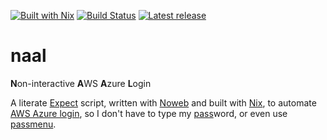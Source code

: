 [![Built with Nix][Built with Nix badge]][Built with Nix]
[![Build Status][GitHub workflow badge]][GitHub workflow]
[![Latest release][Release badge]][Release]


# naal

**N**on-interactive **A**WS **A**zure **L**ogin

A literate [Expect] script, written with [Noweb] and built with [Nix], to
automate [AWS Azure login], so I don't have to type my [pass]word, or even use
[passmenu].




<!-- Named Links -->
[GitHub workflow badge]: https://img.shields.io/github/workflow/status/yurrriq/naal/Publish%20PDF%20to%20site?style=for-the-badge
[GitHub workflow]: https://github.com/yurrriq/naal/actions/workflows/build.yml
[Release badge]: https://img.shields.io/github/v/tag/yurrriq/naal?sort=semver&style=for-the-badge
[Release]: https://github.com/yurrriq/naal/releases/latest
[Built with Nix]: https://builtwithnix.org
[Built with Nix badge]: https://builtwithnix.org/badge.svg
[Expect]: https://core.tcl-lang.org/expect/index
[Noweb]: https://core.tcl-lang.org/expect/index
[Nix]: https://nixos.org/nix/
[Built with Nix badge]: https://builtwithnix.org/badge.svg
[Built with Nix]: https://builtwithnix.org
[AWS Azure login]: https://github.com/sportradar/aws-azure-login
[pass]: https://www.passwordstore.org/
[passmenu]: https://git.zx2c4.com/password-store/tree/contrib/dmenu
